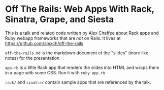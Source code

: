 # Off The Rails: Web Apps With Rack, Sinatra, Grape, and Siesta

This is a talk and related code written by Alex Chaffee about Rack apps and Ruby webapp frameworks that are *not* on Rails. It lives at <https://github.com/alexch/off-the-rails>

`off-the-rails.md` is the markdown document of the "slides" (more like notes) for the presentation.

`app.rb` is a little Rack app that renders the slides into HTML and wraps them in a page with some CSS. Run it with `ruby app.rb`

`rack/` and `sinatra/` contain sample apps that are referenced by the talk.

